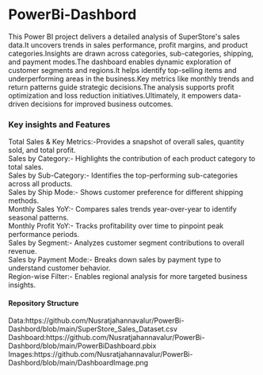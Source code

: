 # PowerBi-Dashbord
This Power BI project delivers a detailed analysis of SuperStore's sales data.It uncovers trends in sales performance, profit margins, and product categories.Insights are drawn across categories, sub-categories, shipping, and payment modes.The dashboard enables dynamic exploration of customer segments and regions.It helps identify top-selling items and underperforming areas in the business.Key metrics like monthly trends and return patterns guide strategic decisions.The analysis supports profit optimization and loss reduction initiatives.Ultimately, it empowers data-driven decisions for improved business outcomes.  

<h3> Key insights and Features </h3>

Total Sales & Key Metrics:-Provides a snapshot of overall sales, quantity sold, and total profit.</br>
Sales by Category:- Highlights the contribution of each product category to total sales.</br>
Sales by Sub-Category:- Identifies the top-performing sub-categories across all products.</br>
Sales by Ship Mode:- Shows customer preference for different shipping methods.</br>
Monthly Sales YoY:- Compares sales trends year-over-year to identify seasonal patterns.</br>
Monthly Profit YoY:- Tracks profitability over time to pinpoint peak performance periods.</br>
Sales by Segment:- Analyzes customer segment contributions to overall revenue.</br>
Sales by Payment Mode:- Breaks down sales by payment type to understand customer behavior.</br>
Region-wise Filter:- Enables regional analysis for more targeted business insights.</br>

<h4>Repository Structure</h4>
Data:https://github.com/Nusratjahannavalur/PowerBi-Dashbord/blob/main/SuperStore_Sales_Dataset.csv
Dashboard:https://github.com/Nusratjahannavalur/PowerBi-Dashbord/blob/main/PowerBiDashboard.pbix
Images:https://github.com/Nusratjahannavalur/PowerBi-Dashbord/blob/main/DashboardImage.png

